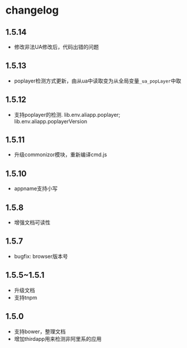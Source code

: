 # changelog

## 1.5.14
- 修改非法UA修改后，代码出错的问题

## 1.5.13
- poplayer检测方式更新，由从ua中读取变为从全局变量`_ua_popLayer`中取

## 1.5.12

- 支持poplayer的检测. lib.env.aliapp.poplayer; lib.env.aliapp.poplayerVersion

## 1.5.11

- 升级commonizor模块，重新编译cmd.js

## 1.5.10

- appname支持小写

## 1.5.8

- 增强文档可读性

## 1.5.7

- bugfix: browser版本号

## 1.5.5~1.5.1

- 升级文档
- 支持tnpm

## 1.5.0

- 支持bower，整理文档
- 增加thirdapp用来检测非阿里系的应用
